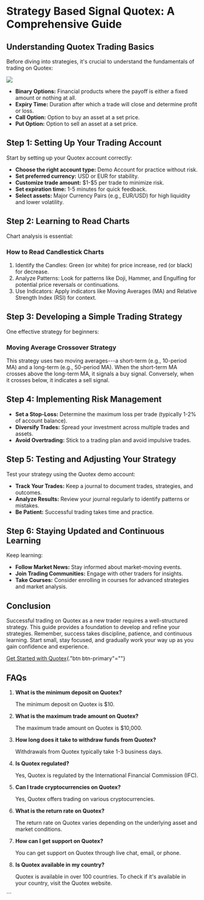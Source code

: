 # Strategy Based Signal Quotex: A Comprehensive Guide

## Understanding Quotex Trading Basics

Before diving into strategies, it\'s crucial to understand the
fundamentals of trading on Quotex:

[![](https://static.quotex.io/files/4_en/300_250.jpg)](https://traff.sbs/brokerqxlid)

-   **Binary Options:** Financial products where the payoff is either a
    fixed amount or nothing at all.
-   **Expiry Time:** Duration after which a trade will close and
    determine profit or loss.
-   **Call Option:** Option to buy an asset at a set price.
-   **Put Option:** Option to sell an asset at a set price.

## Step 1: Setting Up Your Trading Account

Start by setting up your Quotex account correctly:

-   **Choose the right account type:** Demo Account for practice without
    risk.
-   **Set preferred currency:** USD or EUR for stability.
-   **Customize trade amount:** \$1-\$5 per trade to minimize risk.
-   **Set expiration time:** 1-5 minutes for quick feedback.
-   **Select assets:** Major Currency Pairs (e.g., EUR/USD) for high
    liquidity and lower volatility.

## Step 2: Learning to Read Charts

Chart analysis is essential:

### How to Read Candlestick Charts

1.  Identify the Candles: Green (or white) for price increase, red (or
    black) for decrease.
2.  Analyze Patterns: Look for patterns like Doji, Hammer, and Engulfing
    for potential price reversals or continuations.
3.  Use Indicators: Apply indicators like Moving Averages (MA) and
    Relative Strength Index (RSI) for context.

## Step 3: Developing a Simple Trading Strategy

One effective strategy for beginners:

### Moving Average Crossover Strategy

This strategy uses two moving averages---a short-term (e.g., 10-period
MA) and a long-term (e.g., 50-period MA). When the short-term MA crosses
above the long-term MA, it signals a buy signal. Conversely, when it
crosses below, it indicates a sell signal.

## Step 4: Implementing Risk Management

-   **Set a Stop-Loss:** Determine the maximum loss per trade (typically
    1-2% of account balance).
-   **Diversify Trades:** Spread your investment across multiple trades
    and assets.
-   **Avoid Overtrading:** Stick to a trading plan and avoid impulsive
    trades.

## Step 5: Testing and Adjusting Your Strategy

Test your strategy using the Quotex demo account:

-   **Track Your Trades:** Keep a journal to document trades,
    strategies, and outcomes.
-   **Analyze Results:** Review your journal regularly to identify
    patterns or mistakes.
-   **Be Patient:** Successful trading takes time and practice.

## Step 6: Staying Updated and Continuous Learning

Keep learning:

-   **Follow Market News:** Stay informed about market-moving events.
-   **Join Trading Communities:** Engage with other traders for
    insights.
-   **Take Courses:** Consider enrolling in courses for advanced
    strategies and market analysis.

## Conclusion

Successful trading on Quotex as a new trader requires a well-structured
strategy. This guide provides a foundation to develop and refine your
strategies. Remember, success takes discipline, patience, and continuous
learning. Start small, stay focused, and gradually work your way up as
you gain confidence and experience.

[Get Started with
Quotex](\%22https://traff.sbs/brokerqxsignup\%22){."btn
btn-primary"=""}

## FAQs

1.  **What is the minimum deposit on Quotex?**

    The minimum deposit on Quotex is \$10.

2.  **What is the maximum trade amount on Quotex?**

    The maximum trade amount on Quotex is \$10,000.

3.  **How long does it take to withdraw funds from Quotex?**

    Withdrawals from Quotex typically take 1-3 business days.

4.  **Is Quotex regulated?**

    Yes, Quotex is regulated by the International Financial Commission
    (IFC).

5.  **Can I trade cryptocurrencies on Quotex?**

    Yes, Quotex offers trading on various cryptocurrencies.

6.  **What is the return rate on Quotex?**

    The return rate on Quotex varies depending on the underlying asset
    and market conditions.

7.  **How can I get support on Quotex?**

    You can get support on Quotex through live chat, email, or phone.

8.  **Is Quotex available in my country?**

    Quotex is available in over 100 countries. To check if it\'s
    available in your country, visit the Quotex website.

\`\`\`


